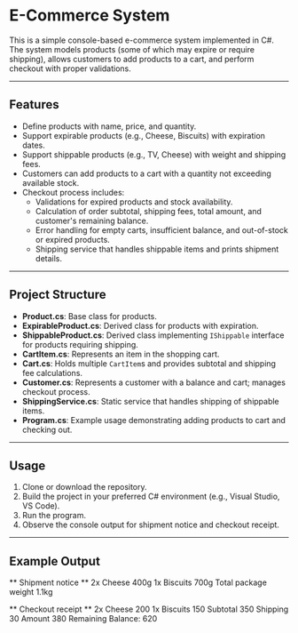 # E-Commerce System

This is a simple console-based e-commerce system implemented in C#. The system models products (some of which may expire or require shipping), allows customers to add products to a cart, and perform checkout with proper validations.

---

## Features

- Define products with name, price, and quantity.
- Support expirable products (e.g., Cheese, Biscuits) with expiration dates.
- Support shippable products (e.g., TV, Cheese) with weight and shipping fees.
- Customers can add products to a cart with a quantity not exceeding available stock.
- Checkout process includes:
  - Validations for expired products and stock availability.
  - Calculation of order subtotal, shipping fees, total amount, and customer's remaining balance.
  - Error handling for empty carts, insufficient balance, and out-of-stock or expired products.
  - Shipping service that handles shippable items and prints shipment details.

---

## Project Structure

- **Product.cs**: Base class for products.
- **ExpirableProduct.cs**: Derived class for products with expiration.
- **ShippableProduct.cs**: Derived class implementing `IShippable` interface for products requiring shipping.
- **CartItem.cs**: Represents an item in the shopping cart.
- **Cart.cs**: Holds multiple `CartItem`s and provides subtotal and shipping fee calculations.
- **Customer.cs**: Represents a customer with a balance and cart; manages checkout process.
- **ShippingService.cs**: Static service that handles shipping of shippable items.
- **Program.cs**: Example usage demonstrating adding products to cart and checking out.

---

## Usage

1. Clone or download the repository.
2. Build the project in your preferred C# environment (e.g., Visual Studio, VS Code).
3. Run the program.
4. Observe the console output for shipment notice and checkout receipt.

---

## Example Output

** Shipment notice **
2x Cheese 400g
1x Biscuits 700g
Total package weight 1.1kg

** Checkout receipt **
2x Cheese 200
1x Biscuits 150
Subtotal 350
Shipping 30
Amount 380
Remaining Balance: 620
